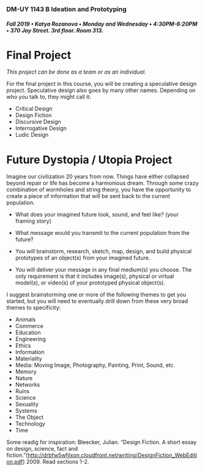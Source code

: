 ### DM-UY 1143 B Ideation and Prototyping
##### Fall 2019 • Katya Rozanova • Monday and Wednesday • 4:30PM-6:20PM • 370 Jay Street. 3rd floor. Room 313.  


# Final Project


_This project can be done as a team or as an individual._

For the final project in this course, you will be creating a speculative design project. Speculative design also goes by many other names. Depending on who you talk to, they might call it: 

* Critical Design
* Design Fiction
* Discursive Design
* Interrogative Design
* Ludic Design

# Future Dystopia / Utopia Project

Imagine our civilization 20 years from now. Things have either collapsed beyond repair or life has become a harmonious dream. Through some crazy combination of wormholes and string theory, you have the opportunity to create a piece of information that will be sent back to the current population. 

* What does your imagined future look, sound, and feel like? (your framing story)

* What message would you transmit to the current population from the future?

* You will brainstorm, research, sketch, map, design, and build physical prototypes of an object(s) from your imagined future.

* You will deliver your message in any final medium(s) you choose. The only requirement is that it includes image(s), physical or virtual model(s), or video(s) of your prototyped physical object(s).

I suggest brainstorming one or more of the following themes to get you started, but you will need to eventually drill down from these very broad themes to specificity:

*   Animals
*   Commerce
*   Education
*   Engineering
*   Ethics
*   Information
*   Materiality
*   Media: Moving Image, Photography, Painting, Print, Sound, etc.
*   Memory
*   Nature
*   Networks
*   Ruins
*   Science
*   Sexuality
*   Systems
*   The Object
*   Technology
*   Time


Some readig for inspiration:
Bleecker, Julian. “Design Fiction. A short essay on design, science, fact and fiction.”(http://drbfw5wfjlxon.cloudfront.net/writing/DesignFiction_WebEdition.pdf) 2009.
Read sections 1-2.
